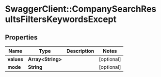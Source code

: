 # SwaggerClient::CompanySearchResultsFiltersKeywordsExcept

## Properties
Name | Type | Description | Notes
------------ | ------------- | ------------- | -------------
**values** | **Array&lt;String&gt;** |  | [optional] 
**mode** | **String** |  | [optional] 


